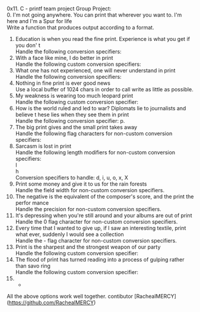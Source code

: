 0x11. C - printf team project
Group Project:                                                                     
0. I'm not going anywhere. You can print that wherever you want to. I'm here and I'm
 a Spur for life                                                                   
Write a function that produces output according to a format.                       
1. Education is when you read the fine print. Experience is what you get if you don'
t                                                                                  
Handle the following conversion specifiers:
2. With a face like mine, I do better in print                                     
Handle the following custom conversion specifiers:                                 
3. What one has not experienced, one will never understand in print                
Handle the following conversion specifiers:                                        
4. Nothing in fine print is ever good news                                         
Use a local buffer of 1024 chars in order to call write as little as possible.     
5. My weakness is wearing too much leopard print                                   
Handle the following custom conversion specifier:                                  
6. How is the world ruled and led to war? Diplomats lie to journalists and believe t
hese lies when they see them in print                                              
Handle the following conversion specifier: p.                                      
7. The big print gives and the small print takes away                              
Handle the following flag characters for non-custom conversion specifiers:         
8. Sarcasm is lost in print                                                        
Handle the following length modifiers for non-custom conversion specifiers:        
l                                                                                  
h                                                                                  
Conversion specifiers to handle: d, i, u, o, x, X                                  
9. Print some money and give it to us for the rain forests                         
Handle the field width for non-custom conversion specifiers.                       
10. The negative is the equivalent of the composer's score, and the print the perfor
mance                                                                              
Handle the precision for non-custom conversion specifiers.                         
11. It's depressing when you're still around and your albums are out of print      
Handle the 0 flag character for non-custom conversion specifiers.                  
12. Every time that I wanted to give up, if I saw an interesting textile, print what
 ever, suddenly I would see a collection                                           
Handle the - flag character for non-custom conversion specifiers.                  
13. Print is the sharpest and the strongest weapon of our party                    
Handle the following custom conversion specifier:                                  
14. The flood of print has turned reading into a process of gulping rather than savo
ring                                                                               
Handle the following custom conversion specifier:                                  
15. *                                                                              
All the above options work well together.
contibutor [RachealMERCY] (https://github.com/RachealMERCY)













